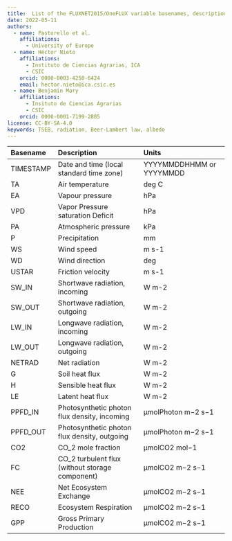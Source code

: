 ```yaml
---
title:  List of the FLUXNET2015/OneFLUX variable basenames, descriptions, and units.
date: 2022-05-11
authors:
  - name: Pastorello et al. 
    affiliations:
      - University of Europe
  - name: Héctor Nieto
    affiliations:
      - Instituto de Ciencias Agrarias, ICA
      - CSIC
    orcid: 0000-0003-4250-6424
    email: hector.nieto@ica.csic.es
  - name: Benjamin Mary
    affiliations:
      - Insituto de Ciencias Agrarias
      - CSIC
    orcid: 0000-0001-7199-2885
license: CC-BY-SA-4.0
keywords: TSEB, radiation, Beer-Lambert law, albedo
---
```


Basename | Description | Units
:--      | :--         | :--
TIMESTAMP | Date and time (local standard time zone) | YYYYMMDDHHMM or YYYYMMDD
TA | Air temperature | deg C
EA | Vapour pressure | hPa
VPD | Vapor Pressure saturation Deficit | hPa
PA | Atmospheric pressure | kPa
P | Precipitation | mm
WS | Wind speed | m s-1
WD | Wind direction | deg
USTAR | Friction velocity | m s-1
SW_IN | Shortwave radiation, incoming | W m-2
SW_OUT | Shortwave radiation, outgoing | W m-2
LW_IN | Longwave radiation, incoming | W m-2
LW_OUT | Longwave radiation, outgoing | W m-2
NETRAD | Net radiation | W m-2
G | Soil heat flux | W m-2
H | Sensible heat flux | W m-2
LE | Latent heat flux | W m-2
PPFD_IN | Photosynthetic photon flux density, incoming | µmolPhoton m−2 s−1
PPFD_OUT | Photosynthetic photon flux density, outgoing | µmolPhoton m−2 s−1
CO2 | CO_2 mole fraction | µmolCO2 mol−1
FC | CO_2 turbulent flux (without storage component) | µmolCO2 m−2 s−1
NEE | Net Ecosystem Exchange | µmolCO2 m−2 s−1
RECO | Ecosystem Respiration | µmolCO2 m−2 s−1
GPP | Gross Primary Production | µmolCO2 m−2 s−1
